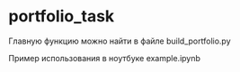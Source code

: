 # portfolio_task

Главную функцию можно найти в файле build_portfolio.py

Пример использования в ноутбуке example.ipynb
